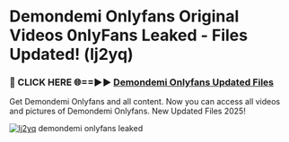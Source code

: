 # Demondemi Onlyfans Original Videos 0nlyFans Leaked - Files Updated! (lj2yq)

<h3>🔴 CLICK HERE 🌐==►► <a href="https://tinyurl.com/ms9xzufz" rel="nofollow">Demondemi Onlyfans Updated Files</a></h3>

Get Demondemi Onlyfans and all content. Now you can access all videos and pictures of Demondemi Onlyfans. New Updated Files 2025!

[![lj2yq](https://i.imgur.com/PQ7UWWw.gif)](https://tinyurl.com/ms9xzufz)
demondemi onlyfans leaked